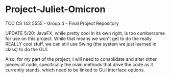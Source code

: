 # Project-Juliet-Omicron
TCC CS 142 5555 - Group 4 - Final Project Repository


UPDATE 5/20: JavaFX, while pretty cool in its own right, is too cumbersome for use on this project. While that means we won't get to do the really REALLY cool stuff, we can still use Swing (the system we just learned in class) to do the GUI.

Also, for my part of the project, I will need to consolidate and alter other pieces of code, specifically the main methods that drive the code as it currently stands, which need to be linked to GUI interface options.
